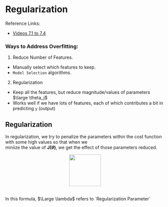 # Regularization <br>
Reference Links:
- [Videos 7.1 to 7.4](https://youtu.be/u73PU6Qwl1I)


### Ways to Address Overfitting:
1. Reduce Number of Features.
  - Manually select which features to keep.
  - `Model Selection` algorithms.
  
2. Regularization
  - Keep all the features, but reduce magnitude/values of parameters $\large \theta_j$
  - Works well if we have lots of features, each of which contributes a bit in predicting `y` (output)

## Regularization 
In regularization, we try to penalize the parameters within the cost function with some high values so that when we <br>
miniize the value of <strong>J($\theta$)</strong>, we get the effect of those parameters reduced.

<p align="center"><img src="https://user-images.githubusercontent.com/76818035/172408291-cd0d6891-7a75-4427-abc4-3205742c9265.png" height=100></p>

<br>
In this formula, $\Large \lambda$ refers to `Regularization Parameter`

